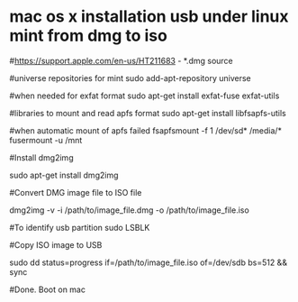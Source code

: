 
# mac os x installation usb under linux mint from dmg to iso
#https://support.apple.com/en-us/HT211683 - *.dmg source

#universe repositories for mint
sudo add-apt-repository universe

#when needed for exfat format
sudo apt-get install exfat-fuse exfat-utils

#libraries to mount and read apfs format
sudo apt-get install libfsapfs-utils

#when automatic mount of apfs failed
	fsapfsmount -f 1 /dev/sd* /media/*
	fusermount -u /mnt
	

#Install dmg2img

sudo apt-get install dmg2img

#Convert DMG image file to ISO file

dmg2img -v -i /path/to/image_file.dmg -o /path/to/image_file.iso

#To identify usb partition
sudo LSBLK

#Copy ISO image to USB

sudo dd status=progress if=/path/to/image_file.iso of=/dev/sdb bs=512 && sync

#Done. Boot on mac 

